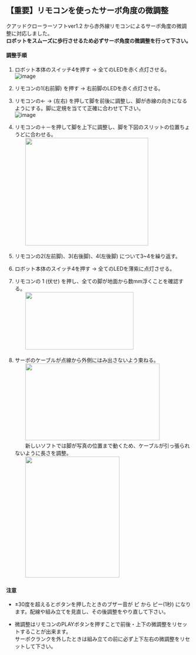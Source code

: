 ## 【重要】リモコンを使ったサーボ角度の微調整
クアッドクローラーソフトver1.2 から赤外線リモコンによるサーボ角度の微調整に対応しました。  
**ロボットをスムーズに歩行させるため必ずサーボ角度の微調整を行って下さい。**  

#### 調整手順
1. ロボット本体のスイッチ4を押す → 全てのLEDを赤く点灯させる。  
![image](https://user-images.githubusercontent.com/43091864/91678002-5523b980-eb7f-11ea-8149-05dfcd2e0d6c.png)  

2. リモコンの1(右前脚) を押す → 右前脚のLEDを赤く点灯させる。  

3. リモコンの← → (左右) を押して脚を前後に調整し、脚が赤線の向きになるようにする。脚に定規を当てて正確に合わせて下さい。  
![image](https://user-images.githubusercontent.com/43091864/91677685-6b7d4580-eb7e-11ea-8f1e-62de1b17d3cf.png)

4. リモコンの＋－を押して脚を上下に調整し、脚を下図のスリットの位置ちょうどに合わせる。  
　　<img src="https://user-images.githubusercontent.com/43091864/91677335-57851400-eb7d-11ea-8b3e-931ff18073d5.png" width="334" height="292" border="0" />  

5. リモコンの2(左前脚)、3(右後脚)、4(左後脚) について3~4を繰り返す。

6. ロボット本体のスイッチ4を押す → 全てのLEDを薄紫に点灯させる。 

7. リモコンの 1 (伏せ) を押し、全ての脚が地面から数mm浮くことを確認する。  
　　<img src="https://user-images.githubusercontent.com/43091864/92335567-03c18000-f0d3-11ea-9292-3755ec897ce7.JPG" width="294" height="156" border="0" />  

8. サーボのケーブルが点線から外側にはみ出さないよう束ねる。  
　　<img src="https://user-images.githubusercontent.com/43091864/92335571-0623da00-f0d3-11ea-8193-08c138463dba.JPG" width="365" height="208" border="0" />  
　　新しいソフトでは脚が写真の位置まで動くため、ケーブルが引っ張られないように長さを調整。  
　　<img src="https://user-images.githubusercontent.com/43091864/92335765-0fae4180-f0d5-11ea-8063-796a38313b14.JPG" width="256" height="328" border="0" />  

#### 注意
- ±30度を超えるとボタンを押したときのブザー音が ピ から ピー(1秒) になります。配線や組み立てを見直し、その後調整をやり直して下さい。  

- 微調整はリモコンのPLAYボタンを押すことで前後・上下の微調整をリセットすることが出来ます。  
  サーボクランクを外したときは組み立ての前に必ず上下左右の微調整をリセットして下さい。  
